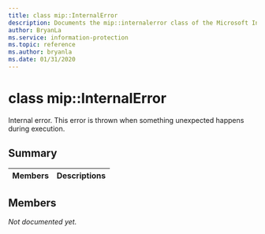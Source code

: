 ```yaml
---
title: class mip::InternalError 
description: Documents the mip::internalerror class of the Microsoft Information Protection (MIP) SDK.
author: BryanLa
ms.service: information-protection
ms.topic: reference
ms.author: bryanla
ms.date: 01/31/2020
---
```


# class mip::InternalError 
Internal error. This error is thrown when something unexpected happens during execution.
  
## Summary
 Members                        | Descriptions                                
--------------------------------|---------------------------------------------
  
## Members
_Not documented yet._
